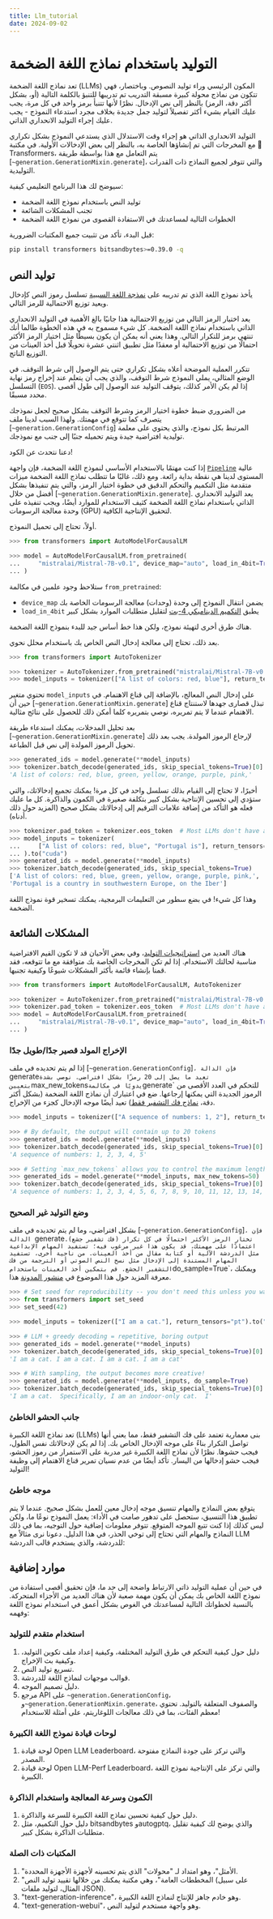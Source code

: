 ```yaml
---
title: Llm_tutorial
date: 2024-09-02
---
```


# التوليد باستخدام نماذج اللغة الضخمة

تعد نماذج اللغة الضخمة (LLMs) المكون الرئيسي وراء توليد النصوص. وباختصار، فهي تتكون من نماذج محولة كبيرة مسبقة التدريب تم تدريبها للتنبؤ بالكلمة التالية (أو، بشكل أكثر دقة، الرمز) بالنظر إلى نص الإدخال. نظرًا لأنها تتنبأ برمز واحد في كل مرة، يجب عليك القيام بشيء أكثر تفصيلاً لتوليد جمل جديدة بخلاف مجرد استدعاء النموذج - يجب عليك إجراء التوليد الانحداري الذاتي.

التوليد الانحداري الذاتي هو إجراء وقت الاستدلال الذي يستدعي النموذج بشكل تكراري مع المخرجات التي تم إنشاؤها الخاصة به، بالنظر إلى بعض الإدخالات الأولية. في مكتبة 🤗 Transformers، يتم التعامل مع هذا بواسطة طريقة [`~generation.GenerationMixin.generate`]، والتي تتوفر لجميع النماذج ذات القدرات التوليدية.

سيوضح لك هذا البرنامج التعليمي كيفية:

* توليد النص باستخدام نموذج اللغة الضخمة
* تجنب المشكلات الشائعة
* الخطوات التالية لمساعدتك في الاستفادة القصوى من نموذج اللغة الضخمة

قبل البدء، تأكد من تثبيت جميع المكتبات الضرورية:

```bash
pip install transformers bitsandbytes>=0.39.0 -q
```

## توليد النص

يأخذ نموذج اللغة الذي تم تدريبه على [نمذجة اللغة السببية](tasks/language_modeling) تسلسل رموز النص كإدخال ويعيد توزيع الاحتمالية للرمز التالي.

يعد اختيار الرمز التالي من توزيع الاحتمالية هذا جانبًا بالغ الأهمية في التوليد الانحداري الذاتي باستخدام نماذج اللغة الضخمة. كل شيء مسموح به في هذه الخطوة طالما أنك تنتهي برمز للتكرار التالي. وهذا يعني أنه يمكن أن يكون بسيطًا مثل اختيار الرمز الأكثر احتمالًا من توزيع الاحتمالية أو معقدًا مثل تطبيق اثنتي عشرة تحويلًا قبل أخذ العينات من التوزيع الناتج.

تتكرر العملية الموضحة أعلاه بشكل تكراري حتى يتم الوصول إلى شرط التوقف. في الوضع المثالي، يملي النموذج شرط التوقف، والذي يجب أن يتعلم عند إخراج رمز نهاية التسلسل (`EOS`). إذا لم يكن الأمر كذلك، يتوقف التوليد عند الوصول إلى طول أقصى محدد مسبقًا.

من الضروري ضبط خطوة اختيار الرمز وشرط التوقف بشكل صحيح لجعل نموذجك يتصرف كما تتوقع في مهمتك. ولهذا السبب لدينا ملف [`~generation.GenerationConfig`] المرتبط بكل نموذج، والذي يحتوي على معلمة توليدية افتراضية جيدة ويتم تحميله جنبًا إلى جنب مع نموذجك.

دعنا نتحدث عن الكود!

<Tip>

إذا كنت مهتمًا بالاستخدام الأساسي لنموذج اللغة الضخمة، فإن واجهة [`Pipeline`](pipeline_tutorial) عالية المستوى لدينا هي نقطة بداية رائعة. ومع ذلك، غالبًا ما تتطلب نماذج اللغة الضخمة ميزات متقدمة مثل التكميم والتحكم الدقيق في خطوة اختيار الرمز، والتي يتم تنفيذها بشكل أفضل من خلال [`~generation.GenerationMixin.generate`]. يعد التوليد الانحداري الذاتي باستخدام نماذج اللغة الضخمة كثيف الاستخدام للموارد أيضًا، ويجب تنفيذه على وحدة معالجة الرسومات (GPU) لتحقيق الإنتاجية الكافية.

</Tip>

أولاً، تحتاج إلى تحميل النموذج.

```py
>>> from transformers import AutoModelForCausalLM

>>> model = AutoModelForCausalLM.from_pretrained(
...     "mistralai/Mistral-7B-v0.1", device_map="auto", load_in_4bit=True
... )
```

ستلاحظ وجود علمين في مكالمة `from_pretrained`:

- `device_map` يضمن انتقال النموذج إلى وحدة (وحدات) معالجة الرسومات الخاصة بك
- `load_in_4bit` يطبق [التكميم الديناميكي 4-بت](main_classes/quantization) لتقليل متطلبات الموارد بشكل كبير

هناك طرق أخرى لتهيئة نموذج، ولكن هذا خط أساس جيد للبدء بنموذج اللغة الضخمة.

بعد ذلك، تحتاج إلى معالجة إدخال النص الخاص بك باستخدام محلل نحوي.

```py
>>> from transformers import AutoTokenizer

>>> tokenizer = AutoTokenizer.from_pretrained("mistralai/Mistral-7B-v0.1", padding_side="left")
>>> model_inputs = tokenizer(["A list of colors: red, blue"], return_tensors="pt").to("cuda")
```

تحتوي متغير `model_inputs` على إدخال النص المعالج، بالإضافة إلى قناع الاهتمام. في حين أن [`~generation.GenerationMixin.generate`] تبذل قصارى جهدها لاستنتاج قناع الاهتمام عندما لا يتم تمريره، نوصي بتمريره كلما أمكن ذلك للحصول على نتائج مثالية.

بعد تحليل المدخلات، يمكنك استدعاء طريقة [`~generation.GenerationMixin.generate`] لإرجاع الرموز المولدة. يجب بعد ذلك تحويل الرموز المولدة إلى نص قبل الطباعة.

```py
>>> generated_ids = model.generate(**model_inputs)
>>> tokenizer.batch_decode(generated_ids, skip_special_tokens=True)[0]
'A list of colors: red, blue, green, yellow, orange, purple, pink,'
```

أخيرًا، لا تحتاج إلى القيام بذلك تسلسل واحد في كل مرة! يمكنك تجميع إدخالاتك، والتي ستؤدي إلى تحسين الإنتاجية بشكل كبير بتكلفة صغيرة في الكمون والذاكرة. كل ما عليك فعله هو التأكد من إضافة علامات الترقيم إلى إدخالاتك بشكل صحيح (المزيد حول ذلك أدناه).

```py
>>> tokenizer.pad_token = tokenizer.eos_token  # Most LLMs don't have a pad token by default
>>> model_inputs = tokenizer(
...     ["A list of colors: red, blue", "Portugal is"], return_tensors="pt", padding=True
... ).to("cuda")
>>> generated_ids = model.generate(**model_inputs)
>>> tokenizer.batch_decode(generated_ids, skip_special_tokens=True)
['A list of colors: red, blue, green, yellow, orange, purple, pink,',
'Portugal is a country in southwestern Europe, on the Iber']
```

وهذا كل شيء! في بضع سطور من التعليمات البرمجية، يمكنك تسخير قوة نموذج اللغة الضخمة.

## المشكلات الشائعة

هناك العديد من [استراتيجيات التوليد](generation_strategies)، وفي بعض الأحيان قد لا تكون القيم الافتراضية مناسبة لحالتك الاستخدام. إذا لم تكن المخرجات الخاصة بك متوافقة مع ما تتوقعه، فقد قمنا بإنشاء قائمة بأكثر المشكلات شيوعًا وكيفية تجنبها.

```py
>>> from transformers import AutoModelForCausalLM, AutoTokenizer

>>> tokenizer = AutoTokenizer.from_pretrained("mistralai/Mistral-7B-v0.1")
>>> tokenizer.pad_token = tokenizer.eos_token  # Most LLMs don't have a pad token by default
>>> model = AutoModelForCausalLM.from_pretrained(
...     "mistralai/Mistral-7B-v0.1", device_map="auto", load_in_4bit=True
... )
```

### الإخراج المولد قصير جدًا/طويل جدًا

إذا لم يتم تحديده في ملف [`~generation.GenerationConfig`]`، فإن الدالة `generate` تعيد ما يصل إلى 20 رمزًا بشكل افتراضي. نوصي بشدة بتعيين `max_new_tokens` يدويًا في مكالمة `generate` للتحكم في العدد الأقصى من الرموز الجديدة التي يمكنها إرجاعها. ضع في اعتبارك أن نماذج اللغة الضخمة (بشكل أكثر دقة، [نماذج فك التشفير فقط](https://huggingface.co/learn/nlp-course/chapter1/6؟fw=pt)) تعيد أيضًا موجه الإدخال كجزء من الإخراج.

```py
>>> model_inputs = tokenizer(["A sequence of numbers: 1, 2"], return_tensors="pt").to("cuda")

>>> # By default, the output will contain up to 20 tokens
>>> generated_ids = model.generate(**model_inputs)
>>> tokenizer.batch_decode(generated_ids, skip_special_tokens=True)[0]
'A sequence of numbers: 1, 2, 3, 4, 5'

>>> # Setting `max_new_tokens` allows you to control the maximum length
>>> generated_ids = model.generate(**model_inputs, max_new_tokens=50)
>>> tokenizer.batch_decode(generated_ids, skip_special_tokens=True)[0]
'A sequence of numbers: 1, 2, 3, 4, 5, 6, 7, 8, 9, 10, 11, 12, 13, 14, 15, 16,'
```

### وضع التوليد غير الصحيح

بشكل افتراضي، وما لم يتم تحديده في ملف [`~generation.GenerationConfig`]`، فإن الدالة `generate` تختار الرمز الأكثر احتمالًا في كل تكرار (فك تشفير جشع). اعتمادًا على مهمتك، قد يكون هذا غير مرغوب فيه؛ تستفيد المهام الإبداعية مثل الدردشة الآلية أو كتابة مقال من أخذ العينات. من ناحية أخرى، تستفيد المهام المستندة إلى الإدخال مثل نسخ النص الصوتي أو الترجمة من فك التشفير الجشع. قم بتمكين أخذ العينات باستخدام `do_sample=True`، ويمكنك معرفة المزيد حول هذا الموضوع في [منشور المدونة](https://huggingface.co/blog/how-to-generate) هذا.

```py
>>> # Set seed for reproducibility -- you don't need this unless you want full reproducibility
>>> from transformers import set_seed
>>> set_seed(42)

>>> model_inputs = tokenizer(["I am a cat."], return_tensors="pt").to("cuda")

>>> # LLM + greedy decoding = repetitive, boring output
>>> generated_ids = model.generate(**model_inputs)
>>> tokenizer.batch_decode(generated_ids, skip_special_tokens=True)[0]
'I am a cat. I am a cat. I am a cat. I am a cat'

>>> # With sampling, the output becomes more creative!
>>> generated_ids = model.generate(**model_inputs, do_sample=True)
>>> tokenizer.batch_decode(generated_ids, skip_special_tokens=True)[0]
'I am a cat.  Specifically, I am an indoor-only cat.  I'
```
### جانب الحشو الخاطئ

تعد نماذج اللغة الكبيرة (LLMs) بنى معمارية تعتمد على فك التشفير فقط، مما يعني أنها تواصل التكرار بناءً على موجه الإدخال الخاص بك. إذا لم يكن لإدخالاتك نفس الطول، فيجب حشوها. نظرًا لأن نماذج اللغة الكبيرة غير مدربة على الاستمرار من رموز الحشو، فيجب حشو إدخالها من اليسار. تأكد أيضًا من عدم نسيان تمرير قناع الاهتمام إلى وظيفة التوليد!

### موجه خاطئ

يتوقع بعض النماذج والمهام تنسيق موجه إدخال معين للعمل بشكل صحيح. عندما لا يتم تطبيق هذا التنسيق، ستحصل على تدهور صامت في الأداء: يعمل النموذج نوعًا ما، ولكن ليس كذلك إذا كنت تتبع الموجه المتوقع. تتوفر معلومات إضافية حول التوجيه، بما في ذلك النماذج والمهام التي تحتاج إلى توخي الحذر، في هذا الدليل. دعونا نرى مثالاً مع LLM للدردشة، والذي يستخدم قالب الدردشة:

## موارد إضافية

في حين أن عملية التوليد ذاتي الارتباط واضحة إلى حد ما، فإن تحقيق أقصى استفادة من نموذج اللغة الخاص بك يمكن أن يكون مهمة صعبة لأن هناك العديد من الأجزاء المتحركة. بالنسبة لخطواتك التالية لمساعدتك في الغوص بشكل أعمق في استخدام نموذج اللغة وفهمه:

### استخدام متقدم للتوليد

1. دليل حول كيفية التحكم في طرق التوليد المختلفة، وكيفية إعداد ملف تكوين التوليد، وكيفية بث الإخراج.
2. تسريع توليد النص.
3. قوالب موجهات لنماذج اللغة للدردشة.
4. دليل تصميم الموجه.
5. مرجع API على `~generation.GenerationConfig`، و`~generation.GenerationMixin.generate`، والصفوف المتعلقة بالتوليد. تحتوي معظم الفئات، بما في ذلك معالجات اللوغاريتم، على أمثلة للاستخدام!

### لوحات قيادة نموذج اللغة الكبيرة

1. لوحة قيادة Open LLM Leaderboard، والتي تركز على جودة النماذج مفتوحة المصدر.
2. لوحة قيادة Open LLM-Perf Leaderboard، والتي تركز على الإنتاجية نموذج اللغة الكبيرة.

### الكمون وسرعة المعالجة واستخدام الذاكرة

1. دليل حول كيفية تحسين نماذج اللغة الكبيرة للسرعة والذاكرة.
2. دليل حول التكميم، مثل bitsandbytes وautogptq، والذي يوضح لك كيفية تقليل متطلبات الذاكرة بشكل كبير.

### المكتبات ذات الصلة

1. "الأمثل"، وهو امتداد لـ "محولات" الذي يتم تحسينه لأجهزة الأجهزة المحددة.
2. "المخططات العامة"، وهي مكتبة يمكنك من خلالها تقييد توليد النص (على سبيل المثال، لتوليد ملفات JSON).
3. "text-generation-inference"، وهو خادم جاهز للإنتاج لنماذج اللغة الكبيرة.
4. "text-generation-webui"، وهو واجهة مستخدم لتوليد النص.
